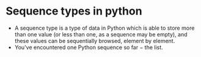 # Sequence types in python 

- A sequence type is a type of data in Python which is able to store more than one value (or less than one, as a sequence may be empty), and these values can be sequentially browsed, element by element.
- You've encountered one Python sequence so far − the list.

